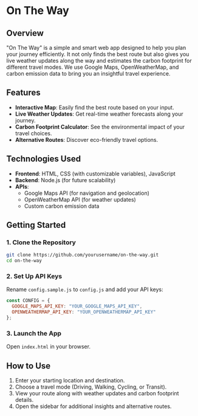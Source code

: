# On The Way

## Overview
"On The Way" is a simple and smart web app designed to help you plan your journey efficiently. It not only finds the best route but also gives you live weather updates along the way and estimates the carbon footprint for different travel modes. We use Google Maps, OpenWeatherMap, and carbon emission data to bring you an insightful travel experience.

## Features
- **Interactive Map**: Easily find the best route based on your input.
- **Live Weather Updates**: Get real-time weather forecasts along your journey.
- **Carbon Footprint Calculator**: See the environmental impact of your travel choices.
- **Alternative Routes**: Discover eco-friendly travel options.

## Technologies Used
- **Frontend**: HTML, CSS (with customizable variables), JavaScript
- **Backend**: Node.js (for future scalability)
- **APIs**:
  - Google Maps API (for navigation and geolocation)
  - OpenWeatherMap API (for weather updates)
  - Custom carbon emission data

## Getting Started
### 1. Clone the Repository
```bash
git clone https://github.com/yourusername/on-the-way.git
cd on-the-way
```

### 2. Set Up API Keys
Rename `config.sample.js` to `config.js` and add your API keys:
```js
const CONFIG = {
  GOOGLE_MAPS_API_KEY: "YOUR_GOOGLE_MAPS_API_KEY",
  OPENWEATHERMAP_API_KEY: "YOUR_OPENWEATHERMAP_API_KEY"
};
```

### 3. Launch the App
Open `index.html` in your browser. 

## How to Use
1. Enter your starting location and destination.
2. Choose a travel mode (Driving, Walking, Cycling, or Transit).
3. View your route along with weather updates and carbon footprint details.
4. Open the sidebar for additional insights and alternative routes.


